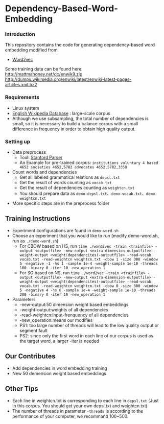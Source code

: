 # Dependency-Based-Word-Embedding

### Introduction
This repository contains the code for generating dependency-based word embedding modified from

* [Word2vec](https://code.google.com/archive/p/word2vec/)

Some training data can be found here: http://mattmahoney.net/dc/enwik9.zip http://dumps.wikimedia.org/enwiki/latest/enwiki-latest-pages-articles.xml.bz2

### Requirements
* Linux system
* [English Wikipedia Database](https://link.zhihu.com/?target=http%3A//download.wikimedia.org/enwiki/latest/enwiki-latest-pages-articles.xml.bz2) : large-scale corpus
* Although we use subsampling, the total number of dependencies is small, so it is necessary to build a balance corpus with a small difference in frequency in order to obtain high quality output.

### Setting up
* Data preprocess
  * Tool: [Stanford Parser](https://nlp.stanford.edu/software/lex-parser.shtml)
  * An Example for pre-trained corpus: `institutions voluntary 4 based 4652 societies 4652,5782 advocates 4652,5782,3350`
* Count words and dependencies
  * Get all labeled grammatical relations as `depsl.txt`
  * Get the result of words counting as `vocab.txt`
  * Get the result of dependencies counting as `weightcn.txt`
  * You should prepare data as `demo-depsl.txt`、`demo-vocab.txt`、`demo-weightcn.txt`
* More specific steps are in the preprocess folder
  
## Training Instructions
* Experiment configurations are found in `demo-word.sh`
* Choose an experiment that you would like to run (modify demo-word.sh, run as `./demo-word.sh`)
  * For CBOW based on HS, run `time ./word2vec -train <trainfile> -output <outputfile> -new-output <extra-dimension-outputfile> -weight-output <weight(dependencites)-outputfile> -read-vocab vocab.txt -read-weightcn weightcn.txt -cbow 1 -size 300 -window 5 -negative -1 -hs 1 -sample 1e-4 -weight-sample 1e-10 -threads 100 -binary 0 -iter 10 -new_operation 1`
  * For SG based on NS, run `time ./word2vec -train <trainfile> -output <outputfile> -new-output <extra-dimension-outputfile> -weight-output <weight(dependencites)-outputfile> -read-vocab vocab.txt -read-weightcn weightcn.txt -cbow 0 -size 300 -window 5 -negative 4 -hs 0 -sample 1e-4 -weight-sample 1e-10 -threads 200 -binary 0 -iter 10 -new_operation 1`
* Parameters
  * -new-output:50 dimension weight based embeddings 
  * -weight-output:weights of all dependencies
  * -read-weightcn:input-frenquency of all dependencies
  * -new_operation:means our modifies
  * PS1: too large number of threads will lead to the low quality output or segment fault
  * PS2: since only the first word in each line of our corpus is used as the target word, a larger -iter is needed
 
## Our Contributes 
  * Add dependencies in word embedding training
  * New 50 demension weight based embeddings
  
## Other Tips 
* Each line in weightcn.txt is corresponding to each line in `depsl.txt` (Just in this corpus. You should get your own depsl.txt and weightcn.txt)
* The number of threads in parameter `-threads` is according to the performance of your computer, we recommand 100~500.
